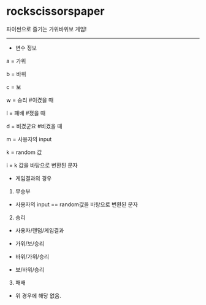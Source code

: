 # rockscissorspaper
파이썬으로 즐기는 가위바위보 게임!

---
* 변수 정보

 a = 가위
 
 b = 바위
 
 c = 보
 
 
 w = 승리 #이겼을 때
 
 l = 패배 #졌을 때
 
 d = 비겼군요 #비겼을 때
 
 
 m = 사용자의 input
 
 k = random 값
 
 i = k 값을 바탕으로 변환된 문자
 

* 게임결과의 경우

 1. 무승부
 
 - 사용자의 input == random값을 바탕으로 변환된 문자
 
 2. 승리
 
 * 사용자/랜덤/게임결과
 - 가위/보/승리
 
 - 바위/가위/승리
 
 - 보/바위/승리
 
 
 3. 패배
 
 - 위 경우에 해당 없음.
 
 
